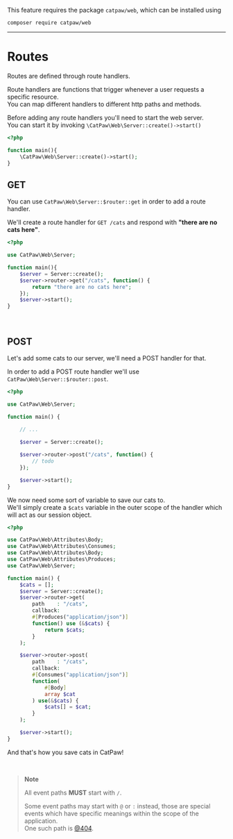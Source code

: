 This feature requires the package `catpaw/web`, which can be installed using<br/>
```
composer require catpaw/web
```
<hr/>

# Routes

Routes are defined through route handlers.

Route handlers are functions that trigger whenever a user requests a specific resource.<br/>
You can map different handlers to different http paths and methods.

Before adding any route handlers you'll need to start the web server.<br/>
You can start it by invoking `\CatPaw\Web\Server::create()->start()`

```php
<?php

function main(){
    \CatPaw\Web\Server::create()->start();
}

```

## GET

You can use ```CatPaw\Web\Server::$router::get``` in order to add a route handler.<br />

We'll create a route handler for ```GET /cats``` and respond with <b>"there are no cats here"</b>.

```php
<?php

use CatPaw\Web\Server;

function main(){
    $server = Server::create();
    $server->router->get("/cats", function() {
        return "there are no cats here";
    });
    $server->start();
}

```
<br/>

## POST

Let's add some cats to our server, we'll need a POST handler for that.

In order to add a POST route handler we'll use ```CatPaw\Web\Server::$router::post```.

```php
<?php

use CatPaw\Web\Server;

function main() {
    
    // ...

    $server = Server::create();

    $server->router->post("/cats", function() {
        // todo
    });

    $server->start();
}
```

We now need some sort of variable to save our cats to.<br/>
We'll simply create a `$cats` variable in the outer scope of the handler which will act as our session object.

```php
<?php

use CatPaw\Web\Attributes\Body;
use CatPaw\Web\Attributes\Consumes;
use CatPaw\Web\Attributes\Body;
use CatPaw\Web\Attributes\Produces;
use CatPaw\Web\Server;

function main() {
    $cats = [];
    $server = Server::create();
    $server->router->get(
        path    : "/cats",
        callback:
        #[Produces("application/json")]
        function() use (&$cats) {
            return $cats;
        }
    );

    $server->router->post(
        path    : "/cats",
        callback:
        #[Consumes("application/json")]
        function(
            #[Body] 
            array $cat
        ) use(&$cats) {
            $cats[] = $cat;
        }
    );

    $server->start();
}
```

And that's how you save cats in CatPaw!

<br />

> **Note**
>
> All event paths **MUST** start with `/`.
>
> Some event paths may start with `@` or `:` instead, those are special events which have specific meanings within the scope of
> the application.<br />
> One such path is [@404](./3.route-not-found.md).

